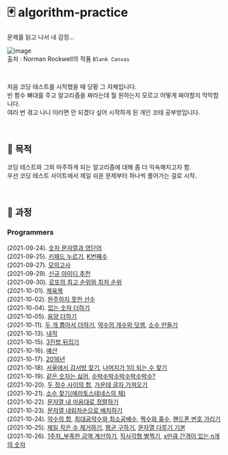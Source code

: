 # :black_joker: algorithm-practice

문제를 읽고 나서 내 감정...

![image](https://user-images.githubusercontent.com/71559880/134534932-40feb9fc-2b65-4fc6-a0d3-f7bdd71e9bb7.png)         
출처 : Norman Rockwell의 작품 `Blank Canvas`

<br>

처음 코딩 테스트를 시작했을 때 당황 그 자체입니다.       
빈 함수 뼈대를 주고 알고리즘을 짜라는데 뭘 원하는지 모르고 어떻게 짜야할지 막막합니다.          
여러 번 겪고 나니 이러면 안 되겠다 싶어 시작하게 된 개인 코테 공부방입니다.

<br>

## :thought_balloon: 목적
코딩 테스트와 그외 마주하게 되는 알고리즘에 대해 좀 더 익숙해지고자 함.      
우선 코딩 테스트 사이트에서 제일 쉬운 문제부터 하나씩 풀어가는 걸로 시작.

<br>

## :feet: 과정
### Programmers      
(2021-09-24). [숫자 문자열과 영단어](https://programmers.co.kr/learn/courses/30/lessons/81301)         
(2021-09-25). [키패드 누르기](https://programmers.co.kr/learn/courses/30/lessons/67256), [K번째수](https://programmers.co.kr/learn/courses/30/lessons/42748)          
(2021-09-27). [모의고사](https://programmers.co.kr/learn/courses/30/lessons/42840)          
(2021-09-29). [신규 아이디 추천](https://programmers.co.kr/learn/courses/30/lessons/72410)            
(2021-09-30). [로또의 최고 순위와 최저 순위](https://programmers.co.kr/learn/courses/30/lessons/77484)               
(2021-10-01). [체육복](https://programmers.co.kr/learn/courses/30/lessons/42862)                       
(2021-10-02). [완주하지 못한 선수](https://programmers.co.kr/learn/courses/30/lessons/42576)                     
(2021-10-04). [없는 숫자 더하기](https://programmers.co.kr/learn/courses/30/lessons/86051)                      
(2021-10-05). [음양 더하기](https://programmers.co.kr/learn/courses/30/lessons/76501)                   
(2021-10-11). [두 개 뽑아서 더하기](https://programmers.co.kr/learn/courses/30/lessons/68644), [약수의 개수와 덧셈](https://programmers.co.kr/learn/courses/30/lessons/77884#), [소수 만들기](https://programmers.co.kr/learn/courses/30/lessons/12977)                        
(2021-10-13). [내적](https://programmers.co.kr/learn/courses/30/lessons/70128)                   
(2021-10-15). [3진법 뒤집기](https://programmers.co.kr/learn/courses/30/lessons/68935)                
(2021-10-16). [예산](https://programmers.co.kr/learn/courses/30/lessons/12982)                        
(2021-10-17). [2016년](https://programmers.co.kr/learn/courses/30/lessons/12901)                         
(2021-10-18). [서울에서 김서방 찾기](https://programmers.co.kr/learn/courses/30/lessons/12919), [나머지가 1이 되는 수 찾기](https://programmers.co.kr/learn/courses/30/lessons/87389)                  
(2021-10-19). [같은 숫자는 싫어](https://programmers.co.kr/learn/courses/30/lessons/12906), [수박수박수박수박수박수?](https://programmers.co.kr/learn/courses/30/lessons/12922)     
(2021-10-20). [두 정수 사이의 합](https://programmers.co.kr/learn/courses/30/lessons/12912), [가운데 글자 가져오기](https://programmers.co.kr/learn/courses/30/lessons/12903)       
(2021-10-21). [소수 찾기(에라토스테네스의 체)](https://programmers.co.kr/learn/courses/30/lessons/12921)                 
(2021-10-22). [문자열 내 마음대로 정렬하기](https://programmers.co.kr/learn/courses/30/lessons/12915)                  
(2021-10-23). [문자열 내림차순으로 배치하기](https://programmers.co.kr/learn/courses/30/lessons/12917)                           
(2021-10-24). [약수의 합](https://programmers.co.kr/learn/courses/30/lessons/12928), [최대공약수와 최소공배수](https://programmers.co.kr/learn/courses/30/lessons/12940#), [짝수와 홀수](https://programmers.co.kr/learn/courses/30/lessons/12937), [핸드폰 번호 가리기](https://programmers.co.kr/learn/courses/30/lessons/12948)                      
(2021-10-25). [제일 작은 수 제거하기](https://programmers.co.kr/learn/courses/30/lessons/12935), [평균 구하기](https://programmers.co.kr/learn/courses/30/lessons/12944), [문자열 다루기 기본](https://programmers.co.kr/learn/courses/30/lessons/12918)                 
(2021-10-26). [1주차_부족한 금액 계산하기](https://programmers.co.kr/learn/courses/30/lessons/82612), [직사각형 별찍기](https://programmers.co.kr/learn/courses/30/lessons/12969), [x만큼 간격이 있는 n개의 숫자](https://programmers.co.kr/learn/courses/30/lessons/12954)
